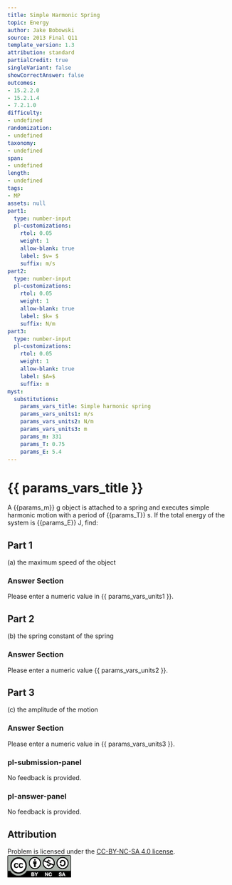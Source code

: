 ```yaml
---
title: Simple Harmonic Spring
topic: Energy
author: Jake Bobowski
source: 2013 Final Q11
template_version: 1.3
attribution: standard
partialCredit: true
singleVariant: false
showCorrectAnswer: false
outcomes:
- 15.2.2.0
- 15.2.1.4
- 7.2.1.0
difficulty:
- undefined
randomization:
- undefined
taxonomy:
- undefined
span:
- undefined
length:
- undefined
tags:
- MP
assets: null
part1:
  type: number-input
  pl-customizations:
    rtol: 0.05
    weight: 1
    allow-blank: true
    label: $v= $
    suffix: m/s
part2:
  type: number-input
  pl-customizations:
    rtol: 0.05
    weight: 1
    allow-blank: true
    label: $k= $
    suffix: N/m
part3:
  type: number-input
  pl-customizations:
    rtol: 0.05
    weight: 1
    allow-blank: true
    label: $A=$
    suffix: m
myst:
  substitutions:
    params_vars_title: Simple harmonic spring
    params_vars_units1: m/s
    params_vars_units2: N/m
    params_vars_units3: m
    params_m: 331
    params_T: 0.75
    params_E: 5.4
---
```

# {{ params_vars_title }}
A {{params_m}} g object is attached to a spring and executes simple harmonic motion with a period of {{params_T}} s.
If the total energy of the system is {{params_E}} J, find:

## Part 1

(a) the maximum speed of the object

### Answer Section

Please enter a numeric value in {{ params_vars_units1 }}.

## Part 2

(b) the spring constant of the spring

### Answer Section

Please enter a numeric value {{ params_vars_units2 }}.

## Part 3

(c) the amplitude of the motion

### Answer Section

Please enter a numeric value in {{ params_vars_units3 }}.

### pl-submission-panel

No feedback is provided.

### pl-answer-panel

No feedback is provided.

## Attribution

Problem is licensed under the [CC-BY-NC-SA 4.0 license](https://creativecommons.org/licenses/by-nc-sa/4.0/).<br> ![The Creative Commons 4.0 license requiring attribution-BY, non-commercial-NC, and share-alike-SA license.](https://raw.githubusercontent.com/firasm/bits/master/by-nc-sa.png)